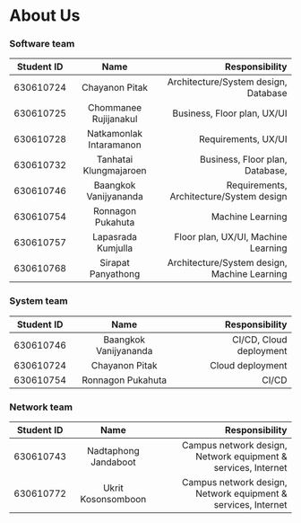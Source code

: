 # About Us

### Software team

| Student ID |          Name           |                               Responsibility |
| ---------- | :---------------------: | -------------------------------------------: |
| 630610724  |     Chayanon Pitak      |         Architecture/System design, Database |
| 630610725  |  Chommanee Rujijanakul  |                  Business, Floor plan, UX/UI |
| 630610728  | Natkamonlak Intaramanon |                          Requirements, UX/UI |
| 630610732  | Tanhatai Klungmajaroen  |              Business, Floor plan, Database, |
| 630610746  |  Baangkok Vanijyananda  |     Requirements, Architecture/System design |
| 630610754  |    Ronnagon Pukahuta    |                             Machine Learning |
| 630610757  |   Lapasrada Kumjulla    |          Floor plan, UX/UI, Machine Learning |
| 630610768  |   Sirapat Panyathong    | Architecture/System design, Machine Learning |

### System team

| Student ID |         Name          |          Responsibility |
| ---------- | :-------------------: | ----------------------: |
| 630610746  | Baangkok Vanijyananda | CI/CD, Cloud deployment |
| 630610724  |    Chayanon Pitak     |        Cloud deployment |
| 630610754  |   Ronnagon Pukahuta   |                   CI/CD |

### Network team

| Student ID |         Name         |                                                Responsibility |
| ---------- | :------------------: | ------------------------------------------------------------: |
| 630610743  | Nadtaphong Jandaboot | Campus network design, Network equipment & services, Internet |
| 630610772  |  Ukrit Kosonsomboon  | Campus network design, Network equipment & services, Internet |
